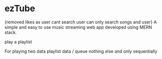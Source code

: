 # ezTube

{removed likes as user cant search user can only search songs and user}
A simple and easy to use music streaming web app developed using MERN stack.

play a playlist

For playing two data playlist data / queue nothing else and only sequentially

